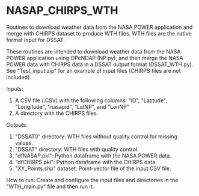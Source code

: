 # NASAP_CHIRPS_WTH
Routines to download weather data from the NASA POWER application and merge with CHIRPS dataset to produce WTH files. WTH files are the native format input for DSSAT.

These routines are intended to download weather data from the NASA POWER application using OPeNDAP (NP.py),
and then merge the NASA POWER data with CHIRPS data in a DSSAT output format (DSSAT_WTH.py).
See "Test_input.zip" for an example of input files (CHIRPS files are not included).

Inputs:
1. A CSV file (.CSV) with the following columns: "ID", "Latitude", "Longitude", "nasapid", "LatNP", and "LonNP"
2. A directory with the CHIRPS files.

Outputs:
1. "DSSAT0" directory: WTH files without quality control for missing values.
2. "DSSAT" directory: WTH files with quality control.
3. "dfNASAP.pkl": Python dataframe with the NASA POWER data.
4. "dfCHIRPS.pkl": Python dataframe with the CHIRPS data.
5. "XY_Points.shp" dataset: Point-vector file of the input CSV file.

How to run:
Create and configure the input files and directories in the "WTH_main.py" file and then run it.

